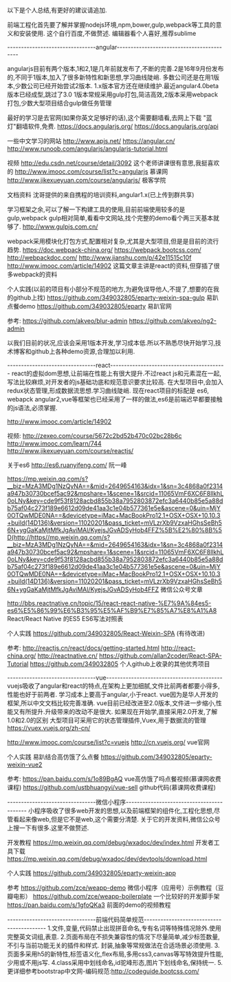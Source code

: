 以下是个人总结,有更好的建议请追加.

前端工程化首先要了解并掌握nodejs环境,npm,bower,gulp,webpack等工具的意义和安装使用.
这个自行百度,不做赘述.
编辑器看个人喜好,推荐sublime

--------------------------------angular------------------------------------------

angularjs目前有两个版本,1和2,1是几年前就发布了,不断的完善.2是16年9月份发布的,不同于1版本,加入了很多新特性和新思想,学习曲线陡峭.
多数公司还是在用1版本,少数公司已经开始尝试2版本.
1.x版本官方还在继续维护.最近angular4.0beta版本已经成型,跳过了3.0
1版本常规采用gulp打包,简洁高效,2版本采用webpack打包,少数大型项目结合gulp做任务管理

最好的学习是去官网(如果你英文足够好的话),这个需要翻墙看,去网上下载 "蓝灯"翻墙软件,免费.
https://docs.angularjs.org/ 
https://docs.angularjs.org/api

一些中文学习的网站
http://www.apjs.net/
https://angular.cn/
http://www.runoob.com/angularjs/angularjs-tutorial.html


视频
http://edu.csdn.net/course/detail/3092 这个老师讲课很有意思,我挺喜欢的
http://www.imooc.com/course/list?c=angularjs 慕课网
http://www.jikexueyuan.com/course/angularjs/  极客学院

文档资料
沈哥提供的来自携程的培训资料,angular1.x(已上传到群共享)


学习框架之余,可以了解一下构建工具的使用,目前前端使用较多的是gulp,webpack
gulp相对简单,看看中文网站,找个完整的demo看个两三天基本就够了.
http://www.gulpjs.com.cn/

webpack采用模块化打包方式,配置相对复杂,尤其是大型项目,但是是目前的流行趋势.
https://doc.webpack-china.org/
https://webpack.bootcss.com/
http://webpackdoc.com/
http://www.jianshu.com/p/42e11515c10f
http://www.imooc.com/article/14902 这篇文章主讲是react的资料,但穿插了很多webpack的资料

个人实践(以前的项目有小部分不规范的地方,为避免误导他人,不提了,想要的在我的github上找)
https://github.com/349032805/eparty-weixin-spa-gulp 易趴点餐demo
https://github.com/349032805/eparty 易趴官网

参考:
https://github.com/akveo/blur-admin
https://github.com/akveo/ng2-admin

以我们目前的状况,应该会采用1版本开发,学习成本低.所以不熟悉尽快开始学习,技术博客和github上各种demo资源,合理加以利用.

--------------------------------react------------------------------------------
react的虚拟dom思想,让前端在性能上有很大提升.不过react js和元素混在一起,写法比较麻烦,对开发者的js基础功底和规范意识要求比较高.
在大型项目中,会加入redux状态管理,形成数据流思想.学习曲线陡峭.
现在react项目的标配是 es6, webapck
angular2,vue等框架也已经采用了一样的做法,es6是前端迟早都要接触的js语法,必须掌握.

http://www.imooc.com/article/14902

视频:
http://zexeo.com/course/5672c2bd52b470c02bc28b6c
http://www.imooc.com/learn/744
http://www.jikexueyuan.com/course/reactjs/

关于es6
http://es6.ruanyifeng.com/  阮一峰

https://mp.weixin.qq.com/s?__biz=MzA3MDg1NzQyNA==&mid=2649654163&idx=1&sn=3c4868a0f2314a947b30730bcef5ac92&mpshare=1&scene=1&srcid=11065VmF6XC6F8llkhL0oLNy&key=cde9f53f8128acbd855b38a7952803872efc3a6440b85e5a88db75af04c273f189e6612d09de41aa3c1e04b577361e5e&ascene=0&uin=MjY0OTQwMDE0NA==&devicetype=iMac+MacBookPro12,1+OSX+OSX+10.10.3+build(14D136)&version=11020201&pass_ticket=mVLzrXb9VzxaHGhsSeBh56N+ygGaKaMjtMfkJgAviMAl/KyejsJGvADSyHob4FFZ%5B%E2%80%8B%5D(http://https//mp.weixin.qq.com/s?__biz=MzA3MDg1NzQyNA==&mid=2649654163&idx=1&sn=3c4868a0f2314a947b30730bcef5ac92&mpshare=1&scene=1&srcid=11065VmF6XC6F8llkhL0oLNy&key=cde9f53f8128acbd855b38a7952803872efc3a6440b85e5a88db75af04c273f189e6612d09de41aa3c1e04b577361e5e&ascene=0&uin=MjY0OTQwMDE0NA==&devicetype=iMac+MacBookPro12,1+OSX+OSX+10.10.3+build(14D136)&version=11020201&pass_ticket=mVLzrXb9VzxaHGhsSeBh56N+ygGaKaMjtMfkJgAviMAl/KyejsJGvADSyHob4FFZ
微信公众号文章

http://bbs.reactnative.cn/topic/15/react-react-native-%E7%9A%84es5-es6%E5%86%99%E6%B3%95%E5%AF%B9%E7%85%A7%E8%A1%A8
React/React Native 的ES5 ES6写法对照表

个人实践
https://github.com/349032805/React-Weixin-SPA (有待改进)

参考:
http://reactjs.cn/react/docs/getting-started.html
http://react-china.org/
http://reactnative.cn/
https://github.com/allan2coder/React-SPA-Tutorial
https://github.com/349032805 个人github上收录的其他优秀项目

--------------------------------vue------------------------------------------
vuejs吸收了angular和react的特点,在架构上更加细腻,文件比前两者都要小得多,性能也好于前两者.
学习成本上要高于angular,小于react.
vue因为是华人开发的框架,所以中文文档比较完善准确.
vue目前已经改进至2.0版本,文件进一步缩小,性能又有所提升.升级带来的改动不是很大.
如果现在开始学,直接采用2.0开发,了解1.0和2.0的区别
大型项目可采用它的状态管理插件,Vuex,用于数据流的管理 https://vuex.vuejs.org/zh-cn/

http://www.imooc.com/course/list?c=vuejs
http://cn.vuejs.org/  vue官网

个人实践
易趴结合高仿饿了么点餐
https://github.com/349032805/eparty-weixin-vue2

参考:
https://pan.baidu.com/s/1o89BgAQ          vue高仿饿了吗点餐视频(慕课网收费课程)
https://github.com/ustbhuangyi/vue-sell   github代码(慕课网收费课程)

--------------------------------微信小程序------------------------------------------
小程序吸收了很多web开发的思想,以及前端框架的组件化,工程化思想,尽管看起来像web,但是它不是web,这个需要分清楚.
关于它的开发资料,微信公众号上搜一下有很多.这里不做赘述.

开发教程
https://mp.weixin.qq.com/debug/wxadoc/dev/index.html
开发者工具下载
https://mp.weixin.qq.com/debug/wxadoc/dev/devtools/download.html

个人实践
https://github.com/349032805/eparty-weixin-app

参考
https://github.com/zce/weapp-demo   微信小程序（应用号）示例教程（豆瓣电影）
https://github.com/zce/weapp-boilerplate  一个比较好的开发脚手架
https://pan.baidu.com/s/1gfoQKa3 前面的demo的视频教程


--------------------------------前端代码简单规范------------------------------------------
1.文件,变量,代码禁止出现拼音命名,专有名词等特殊情况除外.使用完整英文词组,表意.
2.页面布局在不损失兼容性的情况下尽量简单,减少标签数量,不引与当前功能无关的插件和样式. 封装,抽象等常规做法在合适场景必须使用.
3.页面多采用h5的新特性,标签语义化,flex布局,多用css3,canvas等写特效提升性能,少用或不用js写.
4.class采用中划线命名,id驼峰形态,图片下划线命名,保持统一.
5.更详细参考bootstrap中文网-编码规范:http://codeguide.bootcss.com/
